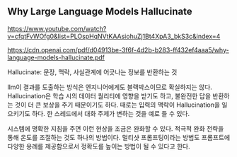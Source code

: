 ## Why Large Language Models Hallucinate

https://www.youtube.com/watch?v=cfqtFvWOfg0&list=PLOspHqNVtKAAsiohuZj1Bt4XpA3_bkS3c&index=4

https://cdn.openai.com/pdf/d04913be-3f6f-4d2b-b283-ff432ef4aaa5/why-language-models-hallucinate.pdf

Hallucinate: 문장, 맥락, 사실관계에 어긋나는 정보를 반환하는 것

llm이 결과를 도출하는 방식은 엔지니어에게도 블랙박스이므로 확실하지는 않다. Hallucination은 학습 시의 데이터 퀄리티에 영향을 받기도 하고, 불완전한 답을 반환하는 것이 더 큰 보상을 주기 때문이기도 하다.
때로는 입력의 맥락이 Hallucination을 일으키기도 하다. 한 스레드에서 대화 주제가 변하는 것을 예로 들 수 있다.

시스템에 명확한 지침을 주면 이런 현상을 조금은 완화할 수 있다.
적극적 완화 전략을 통해 온도를 조절하는 것도 하나의 방법이다.
멀티샷 프롬프팅이라는 방법도 프롬프트에 다양한 용례를 제공함으로서 정확도를 높이는 방법이 될 수 있다고 한다.
